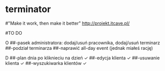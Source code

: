 # terminator
#"Make it work, then make it better"
http://projekt.itcave.pl/

#TO DO

O
##-pasek administratora: dodaj/usuń pracownika, dodaj/usuń terminarz
##-podział terminarza
##-naprawić all-day event (jednak miałeś rację)

D
##-plan dnia po kliknieciu na dzień ✓
##-edycja klienta ✓
##-usuwanie klienta ✓
##-wyszukiwarka klientów ✓
